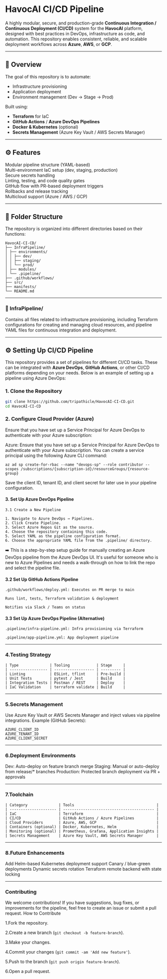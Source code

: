 # HavocAI CI/CD Pipeline

A highly modular, secure, and production-grade **Continuous Integration / Continuous Deployment (CI/CD)** system for the **HavocAI** platform, designed with best practices in DevOps, infrastructure as code, and automation. This repository enables consistent, reliable, and scalable deployment workflows across **Azure**, **AWS**, or **GCP**.

---

## 📌 Overview

The goal of this repository is to automate:
- Infrastructure provisioning
- Application deployment
- Environment management (Dev → Stage → Prod)
  
Built using:
- **Terraform** for IaC
- **GitHub Actions** / **Azure DevOps Pipelines**
- **Docker & Kubernetes** (optional)
- **Secrets Management** (Azure Key Vault / AWS Secrets Manager)

---

## ⚙️ Features

 Modular pipeline structure (YAML-based)  
 Multi-environment IaC setup (dev, staging, production)  
 Secure secrets handling  
 Linting, testing, and code quality gates  
 GitHub flow with PR-based deployment triggers  
 Rollbacks and release tracking  
 Multicloud support (Azure / AWS / GCP)

---
## 📁 Folder Structure

The repository is organized into different directories based on their functions:

```
HavocAI-CI-CD/
├── InfraPipeline/
│ ├── environments/
│ │ ├── dev/
│ │ ├── staging/
│ │ └── prod/
│ ├── modules/
│ └── .pipeline/
├── .github/workflows/
├── src/
├── manifests/
└── README.md
```
---

### 🔧 InfraPipeline/

Contains all files related to infrastructure provisioning, including Terraform configurations for creating and managing cloud resources, and pipeline YAML files for continuous integration and deployment.

---

## ⚙️ Setting Up CI/CD Pipeline

This repository provides a set of pipelines for different CI/CD tasks. These can be integrated with **Azure DevOps**, **GitHub Actions**, or other CI/CD platforms depending on your needs. Below is an example of setting up a pipeline using Azure DevOps:

### 1. Clone the Repository

```bash
git clone https://github.com/tripathicle/HavocAI-CI-CD.git
cd HavocAI-CI-CD
```
### 2. Configure Cloud Provider (Azure)
Ensure that you have set up a Service Principal for Azure DevOps to authenticate with your Azure subscription:

Azure: Ensure that you have set up a Service Principal for Azure DevOps to authenticate with your Azure subscription. You can create a service principal using the following Azure CLI command:
```
az ad sp create-for-rbac --name "devops-sp" --role contributor --scopes /subscriptions/{subscription-id}/resourceGroups/{resource-group}
```
Save the client ID, tenant ID, and client secret for later use in your pipeline configuration.

#### 3. Set Up Azure DevOps Pipeline
```
3.1 Create a New Pipeline

1. Navigate to Azure DevOps → Pipelines.
2. Click Create Pipeline.
3. Select Azure Repos Git as the source.
4. Choose the repository containing this code.
5. Select YAML as the pipeline configuration format.
6. Choose the appropriate YAML file from the .pipeline/ directory.
```
➡️ This is a step-by-step setup guide for manually creating an Azure DevOps pipeline from the Azure DevOps UI. It's useful for someone who is new to Azure Pipelines and needs a walk-through on how to link the repo and select the pipeline file.


#### 3.2 Set Up GitHub Actions Pipeline
```
.github/workflows/deploy.yml: Executes on PR merge to main

Runs lint, tests, Terraform validation & deployment

Notifies via Slack / Teams on status

```

#### 3.3 Set Up Azure DevOps Pipeline (Alternative)
```
.pipeline/infra-pipeline.yml: Infra provisioning via Terraform

.pipeline/app-pipeline.yml: App deployment pipeline

```
---
### 4.Testing Strategy
```
| Type              | Tooling            | Stage     |
| ----------------- | ------------------ | --------- |
| Linting           | ESLint, tflint     | Pre-build |
| Unit Tests        | pytest / Jest      | Build     |
| Integration Tests | Postman / REST     | Deploy    |
| IaC Validation    | terraform validate | Build     |
```
---
### 5.Secrets Management
Use Azure Key Vault or AWS Secrets Manager and inject values via pipeline integrations.
Example (GitHub Secrets):
```
AZURE_CLIENT_ID
AZURE_TENANT_ID
AZURE_CLIENT_SECRET
```
---
### 6.Deployment Environments
Dev: Auto-deploy on feature branch merge
Staging: Manual or auto-deploy from release/* branches
Production: Protected branch deployment via PR + approvals

---
### 7.Toolchain
```
| Category              | Tools                                     |
| --------------------- | ----------------------------------------- |
| IaC                   | Terraform                                 |
| CI/CD                 | GitHub Actions / Azure Pipelines          |
| Cloud Providers       | Azure, AWS, GCP                           |
| Containers (optional) | Docker, Kubernetes, Helm                  |
| Monitoring (optional) | Prometheus, Grafana, Application Insights |
| Secrets Management    | Azure Key Vault, AWS Secrets Manager      |

```
---
### 8.Future Enhancements
Add Helm-based Kubernetes deployment support
Canary / blue-green deployments
Dynamic secrets rotation
Terraform remote backend with state locking

---
 ### Contributing
 We welcome contributions! If you have suggestions, bug fixes, or improvements for the pipeline, feel free to create an issue or submit a pull request.
How to Contribute

1.Fork the repository.

2.Create a new branch (```git checkout -b feature-branch```).

3.Make your changes.

4.Commit your changes (```git commit -am 'Add new feature'```).

5.Push to the branch (```git push origin feature-branch```).

6.Open a pull request.




